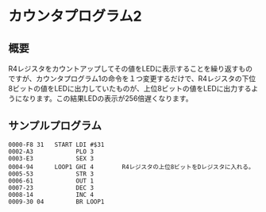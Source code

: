 # カウンタプログラム2

## 概要
R4レジスタをカウントアップしてその値をLEDに表示することを繰り返すものですが、カウンタプログラム1の命令を１つ変更するだけで、R4レジスタの下位8ビットの値をLEDに出力していたものが、上位8ビットの値をLEDに出力するようになります。この結果LEDの表示が256倍遅くなります。

## サンプルプログラム

```
0000-F8 31   START LDI #$31
0002-A3            PLO 3
0003-E3            SEX 3
0004-94      LOOP1 GHI 4        R4レジスタの上位8ビットをDレジスタに入れる。
0005-53            STR 3
0006-61            OUT 1
0007-23            DEC 3
0008-14            INC 4
0009-30 04         BR LOOP1
```
